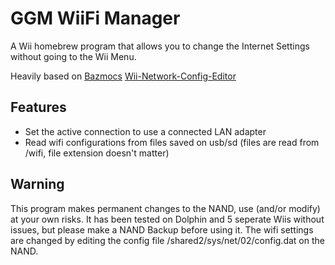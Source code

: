 # GGM WiiFi Manager
A Wii homebrew program that allows you to change the Internet Settings without going to the Wii Menu.

Heavily based on [Bazmocs](https://github.com/Bazmoc) [Wii-Network-Config-Editor ](https://github.com/Bazmoc/Wii-Network-Config-Editor/)

## Features
- Set the active connection to use a connected LAN adapter
- Read wifi configurations from files saved on usb/sd (files are read from /wifi, file extension doesn't matter)

## Warning
This program makes permanent changes to the NAND, use (and/or modify) at your own risks. It has been tested on Dolphin and 5 seperate Wiis without issues, but please make a NAND Backup before using it.
The wifi settings are changed by editing the config file /shared2/sys/net/02/config.dat on the NAND.
